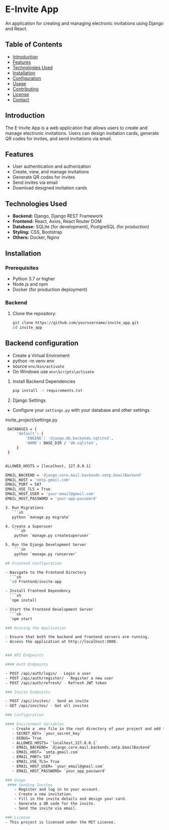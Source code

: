 # E-Invite App

An application for creating and managing electronic invitations using Django and React.

## Table of Contents

- [Introduction](#introduction)
- [Features](#features)
- [Technologies Used](#technologies-used)
- [Installation](#installation)
- [Configuration](#configuration)
- [Usage](#usage)
- [Contributing](#contributing)
- [License](#license)
- [Contact](#contact)

## Introduction

The E-Invite App is a web application that allows users to create and manage electronic invitations. Users can design invitation cards, generate QR codes for invites, and send invitations via email.

## Features

- User authentication and authorization
- Create, view, and manage invitations
- Generate QR codes for invites
- Send invites via email
- Download designed invitation cards

## Technologies Used

- **Backend:** Django, Django REST Framework
- **Frontend:** React, Axios, React Router DOM
- **Database:** SQLite (for development), PostgreSQL (for production)
- **Styling:** CSS, Bootstrap
- **Others:** Docker, Nginx

## Installation

### Prerequisites

- Python 3.7 or higher
- Node.js and npm
- Docker (for production deployment)

### Backend

1. Clone the repository:

   ```sh
   git clone https://github.com/yourusername/invite_app.git
   cd invite_app

## Backend configuration

  - Create a Virtual Enviroment
  - python -m venv env
  - source `env/bin/activate`   
  - On Windows use `env\Scripts\activate`

1. Install Backend Dependencies
   ```sh
   pip install -r requirements.txt

2. Django Settings
  - Configure your `settings.py` with your database and other settings
 
 invite_project/settings.py
```sh
 DATABASES = {
     'default': {
         'ENGINE': 'django.db.backends.sqlite3',
         'NAME': BASE_DIR / 'db.sqlite3',
     }
 }


ALLOWED_HOSTS = [localhost, 127.0.0.1]

EMAIL_BACKEND = 'django.core.mail.backends.smtp.EmailBackend'
EMAIL_HOST = 'smtp.gmail.com'
EMAIL_PORT = 587
EMAIL_USE_TLS = True
EMAIL_HOST_USER = 'your-email@gmail.com'
EMAIL_HOST_PASSWORD = 'your-app-password'

3. Run Migrations
   ```sh
   python `manage.py migrate`

4. Create a Superuser
    ```sh 
    python `manage.py createsuperuser`

5. Run the Django Development Server
    ```sh 
    python `manage.py runserver`

## Frontend Configuration

- Navigate to the Frontend Directory
  ```sh
  `cd Frontend/invite-app

- Install Frontend Dependency
  ```sh
  `npm install

- Start the Frontend Development Server
  ```sh
  `npm start

### Running the Application

- Ensure that both the backend and frontend servers are running.
- Access the application at http://localhost:3000.


### API Endpoints

#### Auth Endpoints

- POST /api/auth/login/ - Login a user
- POST /api/auth/register/ - Register a new user
- POST /api/auth/refresh/ - Refresh JWT token

### Invite Endpoints

- POST /api/invites/ - Send an invite
- GET /api/invites/ - Get all invites

### Configuration

#### Environment Variables
   - Create a .env file in the root directory of your project and add the following environment variables:
   - SECRET_KEY= `your_secret_key`
   - DEBUG= True
   - ALLOWED_HOSTS= `localhost,127.0.0.1`
   - EMAIL_BACKEND= `django.core.mail.backends.smtp.EmailBackend`
   - EMAIL_HOST= `smtp.gmail.com`
   - EMAIL_PORT= 587
   - EMAIL_USE_TLS= True
   - EMAIL_HOST_USER= `your_email@gmail.com`
   - EMAIL_HOST_PASSWORD= `your_app_password`

### Usage
 #### Sending Invites
    - Register and log in to your account.
    - Create a new invitation.
    - Fill in the invite details and design your card.
    - Generate a QR code for the invite.
    - Send the invite via email.

### License
- This project is licensed under the MIT License.

